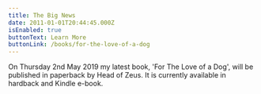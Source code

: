 ```yaml
---
title: The Big News
date: 2011-01-01T20:44:45.000Z
isEnabled: true
buttonText: Learn More
buttonLink: /books/for-the-love-of-a-dog
---
```


On Thursday 2nd May 2019 my latest book, 'For The Love of a Dog', will be published in paperback by Head of Zeus. It is currently available in hardback and Kindle e-book.
